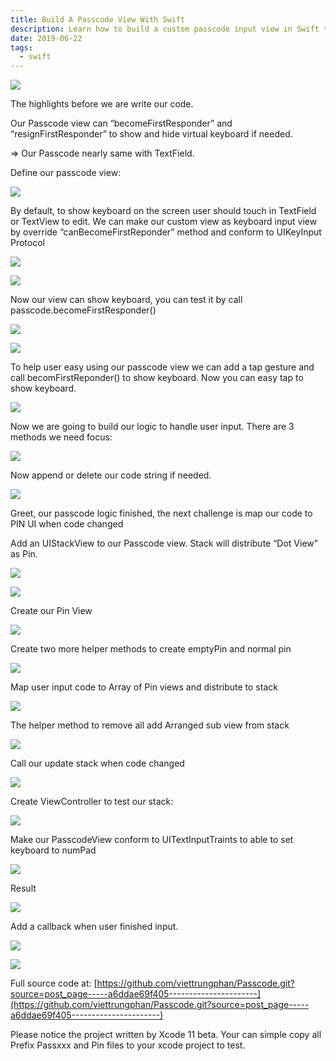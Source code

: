 ```yaml
---
title: Build A Passcode View With Swift
description: Learn how to build a custom passcode input view in Swift that shows the keyboard, handles user input, and displays PIN dots with easy-to-follow UIKeyInput and UIView techniques.
date: 2019-06-22
tags:
  - swift
---
```


![](assets/build-a-passcode-view-with-swift_38059dcec9bd2edb9ac9b1433eb8870c_md5.webp)

The highlights before we are write our code.

Our Passcode view can “becomeFirstResponder” and “resignFirstResponder” to show and hide virtual keyboard if needed.

=> Our Passcode nearly same with TextField.

Define our passcode view:

![](assets/build-a-passcode-view-with-swift_d816501201514ad7e20b8a1eaa11336b_md5.webp)

By default, to show keyboard on the screen user should touch in TextField or TextView to edit. We can make our custom view as keyboard input view by override “canBecomeFirstReponder” method and conform to UIKeyInput Protocol

![](assets/build-a-passcode-view-with-swift_e3aac2ef700961b85e15edbeba660e97_md5.webp)

![](assets/build-a-passcode-view-with-swift_e1f29ff96dcff1eabdaa75703feccaa7_md5.webp)

Now our view can show keyboard, you can test it by call passcode.becomeFirstResponder()

![](assets/build-a-passcode-view-with-swift_3af95d69a2b12d37965a6390e9ffc9e3_md5.webp)

![](assets/build-a-passcode-view-with-swift_af46d74372514e5a70b084d86b836f5e_md5.webp)

To help user easy using our passcode view we can add a tap gesture and call becomFirstReponder() to show keyboard. Now you can easy tap to show keyboard.

![](assets/build-a-passcode-view-with-swift_f2662e927b3487cb814b59e5b4fb6ab7_md5.webp)

Now we are going to build our logic to handle user input. There are 3 methods we need focus:

![](assets/build-a-passcode-view-with-swift_e1f29ff96dcff1eabdaa75703feccaa7_md5.webp)

Now append or delete our code string if needed.

![](assets/build-a-passcode-view-with-swift_1ca05e855a002b1a9b9062933c0637c3_md5.webp)

Greet, our passcode logic finished, the next challenge is map our code to PIN UI when code changed

Add an UIStackView to our Passcode view. Stack will distribute “Dot View” as Pin.

![](assets/build-a-passcode-view-with-swift_dc6fae0f3fb25101d24553d424836965_md5.webp)

![](assets/build-a-passcode-view-with-swift_36906b8962ed020434fa08918abb4452_md5.webp)

Create our Pin View

![](assets/build-a-passcode-view-with-swift_9538b2b34f1286a8dc0ea3af0754f8e6_md5.webp)

Create two more helper methods to create emptyPin and normal pin

![](assets/build-a-passcode-view-with-swift_9f05b8d51b192d5084b13c8c58a5f154_md5.webp)

Map user input code to Array of Pin views and distribute to stack

![](assets/build-a-passcode-view-with-swift_bb4c7b4c744eb9753d14c80f90713861_md5.webp)

The helper method to remove all add Arranged sub view from stack

![](assets/build-a-passcode-view-with-swift_d44d2498c831ac60ddbf0a53d5f34234_md5.webp)

Call our update stack when code changed

![](assets/build-a-passcode-view-with-swift_f4f7c7feb4ec4c1c638d716f2d270e5a_md5.webp)

Create ViewController to test our stack:

![](assets/build-a-passcode-view-with-swift_0f668d3c9f621a372a90657247d08e3a_md5.webp)

Make our PasscodeView conform to UITextInputTraints to able to set keyboard to numPad

![](assets/build-a-passcode-view-with-swift_c7b65095335c11d1ffa2865322c3e686_md5.webp)

Result

![](assets/build-a-passcode-view-with-swift_e0a5e31e6ae8c460f9968793cf29003e_md5.webp)

Add a callback when user finished input.

![](assets/build-a-passcode-view-with-swift_804017aefbe5ae510c9ea2cc7445e8f8_md5.webp)

![](assets/build-a-passcode-view-with-swift_383a2f3f5d10e682fdb546b70166a178_md5.webp)

Full source code at:
[https://github.com/viettrungphan/Passcode.git?source=post_page-----a6ddae69f405----------------------](https://github.com/viettrungphan/Passcode.git?source=post_page-----a6ddae69f405----------------------)

Please notice the project written by Xcode 11 beta. Your can simple copy all Prefix Passxxx and Pin files to your xcode project to test.

